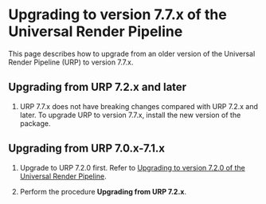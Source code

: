 # Upgrading to version 7.7.x of the Universal Render Pipeline

This page describes how to upgrade from an older version of the Universal Render Pipeline (URP) to version 7.7.x.

## Upgrading from URP 7.2.x and later

1. URP 7.7.x does not have breaking changes compared with URP 7.2.x and later. To upgrade URP to version 7.7.x, install the new version of the package.

## Upgrading from URP 7.0.x-7.1.x

1. Upgrade to URP 7.2.0 first. Refer to [Upgrading to version 7.2.0 of the Universal Render Pipeline](upgrade-guide-7-2-0).

2. Perform the procedure **Upgrading from URP 7.2.x**.
